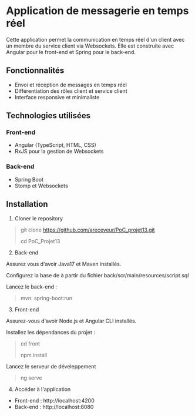# Application de messagerie en temps réel

Cette application permet la communication en temps réel d'un client avec un membre du service client via Websockets.
Elle est construite avec Angular pour le front-end et Spring pour le back-end.

## Fonctionnalités

- Envoi et réception de messages en temps réel
- Différentiation des rôles client et service client
- Interface responsive et minimaliste

## Technologies utilisées
### Front-end

- Angular (TypeScript, HTML, CSS)
- RxJS pour la gestion de Websockets

### Back-end

- Spring Boot
- Stomp et Websockets

## Installation

1. Cloner le repository

> git clone https://github.com/areceveur/PoC_projet13.git
>
> cd PoC_Projet13

2. Back-end

Assurez vous d'avoir Java17 et Maven installés.

Configurez la base de  à partir du fichier back/scr/main/resources/script.sql

Lancez le back-end :

> mvn: spring-boot:run

3. Front-end

Assurez-vous d'avoir Node.js et Angular CLI installés.

Installez les dépendances du projet :

> cd front
>
> npm install

Lancez le serveur de déveleppement

> ng serve

4. Accéder à l'application

- Front-end : http://localhost:4200
- Back-end : http://localhost:8080
